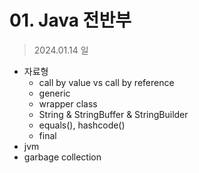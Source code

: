 # 01. Java 전반부

> 2024.01.14 일

- 자료형
  - call by value vs call by reference
  - generic
  - wrapper class
  - String & StringBuffer & StringBuilder
  - equals(), hashcode()
  - final
- jvm
- garbage collection